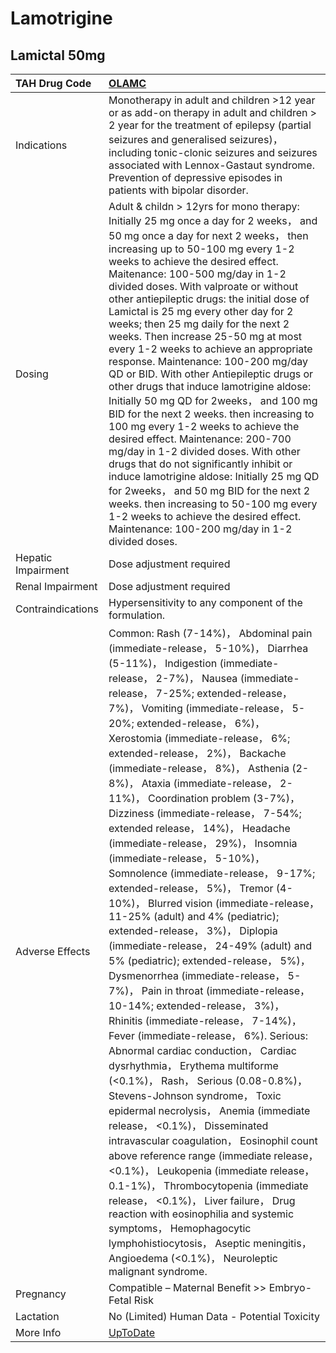 # Lamotrigine

## Lamictal 50mg

| TAH Drug Code      | [OLAMC](https://www.tahsda.org.tw/drugs/hissearch.php?drug_code=OLAMC)                                                                                                                                                                                                                                                                                                                                                                                                                                                                                                                                                                                                                                                                                                                                                                                                                                                                                                                                                                                                                                                                                                                                                                                                                                                                                                                                                                                                                                                                                                                                                                                                          |
|:-------------------|:--------------------------------------------------------------------------------------------------------------------------------------------------------------------------------------------------------------------------------------------------------------------------------------------------------------------------------------------------------------------------------------------------------------------------------------------------------------------------------------------------------------------------------------------------------------------------------------------------------------------------------------------------------------------------------------------------------------------------------------------------------------------------------------------------------------------------------------------------------------------------------------------------------------------------------------------------------------------------------------------------------------------------------------------------------------------------------------------------------------------------------------------------------------------------------------------------------------------------------------------------------------------------------------------------------------------------------------------------------------------------------------------------------------------------------------------------------------------------------------------------------------------------------------------------------------------------------------------------------------------------------------------------------------------------------|
| Indications        | Monotherapy in adult and children >12 year or as add-on therapy in adult and children > 2 year for the treatment of epilepsy (partial seizures and generalised seizures)， including tonic-clonic seizures and seizures associated with Lennox-Gastaut syndrome. Prevention of depressive episodes in patients with bipolar disorder.                                                                                                                                                                                                                                                                                                                                                                                                                                                                                                                                                                                                                                                                                                                                                                                                                                                                                                                                                                                                                                                                                                                                                                                                                                                                                                                                           |
| Dosing             | Adult & childn > 12yrs for mono therapy: Initially 25 mg once a day for 2 weeks， and 50 mg once a day for next 2 weeks， then increasing up to 50-100 mg every 1-2 weeks to achieve the desired effect. Maitenance: 100-500 mg/day in 1-2 divided doses. With valproate or without other antiepileptic drugs: the initial dose of Lamictal is 25 mg every other day for 2 weeks; then 25 mg daily for the next 2 weeks. Then increase 25-50 mg at most every 1-2 weeks to achieve an appropriate response. Maintenance: 100-200 mg/day QD or BID. With other Antiepileptic drugs or other drugs that induce lamotrigine aldose: Initially 50 mg QD for 2weeks， and 100 mg BID for the next 2 weeks. then increasing to 100 mg every 1-2 weeks to achieve the desired effect. Maintenance: 200-700 mg/day in 1-2 divided doses. With other drugs that do not significantly inhibit or induce lamotrigine aldose: Initially 25 mg QD for 2weeks， and 50 mg BID for the next 2 weeks. then increasing to 50-100 mg every 1-2 weeks to achieve the desired effect. Maintenance: 100-200 mg/day in 1-2 divided doses.                                                                                                                                                                                                                                                                                                                                                                                                                                                                                                                                                             |
| Hepatic Impairment | Dose adjustment required                                                                                                                                                                                                                                                                                                                                                                                                                                                                                                                                                                                                                                                                                                                                                                                                                                                                                                                                                                                                                                                                                                                                                                                                                                                                                                                                                                                                                                                                                                                                                                                                                                                        |
| Renal Impairment   | Dose adjustment required                                                                                                                                                                                                                                                                                                                                                                                                                                                                                                                                                                                                                                                                                                                                                                                                                                                                                                                                                                                                                                                                                                                                                                                                                                                                                                                                                                                                                                                                                                                                                                                                                                                        |
| Contraindications  | Hypersensitivity to any component of the formulation.                                                                                                                                                                                                                                                                                                                                                                                                                                                                                                                                                                                                                                                                                                                                                                                                                                                                                                                                                                                                                                                                                                                                                                                                                                                                                                                                                                                                                                                                                                                                                                                                                           |
| Adverse Effects    | Common: Rash (7-14%)， Abdominal pain (immediate-release， 5-10%)， Diarrhea (5-11%)， Indigestion (immediate-release， 2-7%)， Nausea (immediate-release， 7-25%; extended-release， 7%)， Vomiting (immediate-release， 5-20%; extended-release， 6%)， Xerostomia (immediate-release， 6%; extended-release， 2%)， Backache (immediate-release， 8%)， Asthenia (2-8%)， Ataxia (immediate-release， 2-11%)， Coordination problem (3-7%)， Dizziness (immediate-release， 7-54%; extended release， 14%)， Headache (immediate-release， 29%)， Insomnia (immediate-release， 5-10%)， Somnolence (immediate-release， 9-17%; extended-release， 5%)， Tremor (4-10%)， Blurred vision (immediate-release， 11-25% (adult) and 4% (pediatric); extended-release， 3%)， Diplopia (immediate-release， 24-49% (adult) and 5% (pediatric); extended-release， 5%)， Dysmenorrhea (immediate-release， 5-7%)， Pain in throat (immediate-release， 10-14%; extended-release， 3%)， Rhinitis (immediate-release， 7-14%)， Fever (immediate-release， 6%). Serious: Abnormal cardiac conduction， Cardiac dysrhythmia， Erythema multiforme (<0.1%)， Rash， Serious (0.08-0.8%)， Stevens-Johnson syndrome， Toxic epidermal necrolysis， Anemia (immediate release， <0.1%)， Disseminated intravascular coagulation， Eosinophil count above reference range (immediate release， <0.1%)， Leukopenia (immediate release， 0.1-1%)， Thrombocytopenia (immediate release， <0.1%)， Liver failure， Drug reaction with eosinophilia and systemic symptoms， Hemophagocytic lymphohistiocytosis， Aseptic meningitis， Angioedema (<0.1%)， Neuroleptic malignant syndrome. |
| Pregnancy          | Compatible – Maternal Benefit >> Embryo-Fetal Risk                                                                                                                                                                                                                                                                                                                                                                                                                                                                                                                                                                                                                                                                                                                                                                                                                                                                                                                                                                                                                                                                                                                                                                                                                                                                                                                                                                                                                                                                                                                                                                                                                              |
| Lactation          | No (Limited) Human Data - Potential Toxicity                                                                                                                                                                                                                                                                                                                                                                                                                                                                                                                                                                                                                                                                                                                                                                                                                                                                                                                                                                                                                                                                                                                                                                                                                                                                                                                                                                                                                                                                                                                                                                                                                                    |
| More Info          | [UpToDate](https://www.uptodate.com/contents/lamotrigine-drug-information)                                                                                                                                                                                                                                                                                                                                                                                                                                                                                                                                                                                                                                                                                                                                                                                                                                                                                                                                                                                                                                                                                                                                                                                                                                                                                                                                                                                                                                                                                                                                                                                                      |

